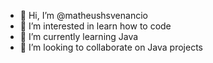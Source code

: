 - 👋 Hi, I’m @matheushsvenancio
- 👀 I’m interested in learn how to code
- 🌱 I’m currently learning Java
- 💞️ I’m looking to collaborate on Java projects

<!---
matheushsvenancio/matheushsvenancio is a ✨ special ✨ repository because its `README.md` (this file) appears on your GitHub profile.
You can click the Preview link to take a look at your changes.
--->
